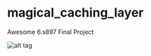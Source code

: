 # magical_caching_layer
Awesome 6.s897 Final Project


![alt tag](https://media.giphy.com/media/rouf677PcWZdm/giphy.gif)
